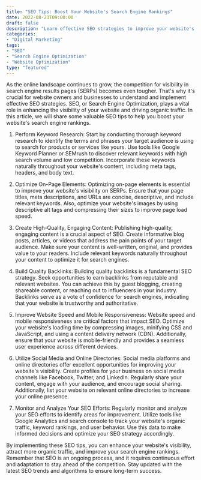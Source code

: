 ```yaml
--- 
title: "SEO Tips: Boost Your Website's Search Engine Rankings" 
date: 2022-08-23T09:00:00 
draft: false 
description: "Learn effective SEO strategies to improve your website's visibility on search engine results pages (SERPs)." 
categories: 
- "Digital Marketing" 
tags: 
- "SEO" 
- "Search Engine Optimization" 
- "Website Optimization" 
type: "featured" 
---
```


As the online landscape continues to grow, the competition for visibility in search engine results pages (SERPs) becomes even tougher. That's why it's crucial for website owners and businesses to understand and implement effective SEO strategies. SEO, or Search Engine Optimization, plays a vital role in enhancing the visibility of your website and driving organic traffic. In this article, we will share some valuable SEO tips to help you boost your website's search engine rankings.

1. Perform Keyword Research: 
Start by conducting thorough keyword research to identify the terms and phrases your target audience is using to search for products or services like yours. Use tools like Google Keyword Planner or SEMrush to discover relevant keywords with high search volume and low competition. Incorporate these keywords naturally throughout your website's content, including meta tags, headers, and body text.

2. Optimize On-Page Elements: 
Optimizing on-page elements is essential to improve your website's visibility on SERPs. Ensure that your page titles, meta descriptions, and URLs are concise, descriptive, and include relevant keywords. Also, optimize your website's images by using descriptive alt tags and compressing their sizes to improve page load speed.

3. Create High-Quality, Engaging Content: 
Publishing high-quality, engaging content is a crucial aspect of SEO. Create informative blog posts, articles, or videos that address the pain points of your target audience. Make sure your content is well-written, original, and provides value to your readers. Include relevant keywords naturally throughout your content to optimize it for search engines.

4. Build Quality Backlinks: 
Building quality backlinks is a fundamental SEO strategy. Seek opportunities to earn backlinks from reputable and relevant websites. You can achieve this by guest blogging, creating shareable content, or reaching out to influencers in your industry. Backlinks serve as a vote of confidence for search engines, indicating that your website is trustworthy and authoritative.

5. Improve Website Speed and Mobile Responsiveness: 
Website speed and mobile responsiveness are critical factors that impact SEO. Optimize your website's loading time by compressing images, minifying CSS and JavaScript, and using a content delivery network (CDN). Additionally, ensure that your website is mobile-friendly and provides a seamless user experience across different devices.

6. Utilize Social Media and Online Directories: 
Social media platforms and online directories offer excellent opportunities for improving your website's visibility. Create profiles for your business on social media channels like Facebook, Twitter, and LinkedIn. Regularly share your content, engage with your audience, and encourage social sharing. Additionally, list your website on relevant online directories to increase your online presence.

7. Monitor and Analyze Your SEO Efforts: 
Regularly monitor and analyze your SEO efforts to identify areas for improvement. Utilize tools like Google Analytics and search console to track your website's organic traffic, keyword rankings, and user behavior. Use this data to make informed decisions and optimize your SEO strategy accordingly.

By implementing these SEO tips, you can enhance your website's visibility, attract more organic traffic, and improve your search engine rankings. Remember that SEO is an ongoing process, and it requires continuous effort and adaptation to stay ahead of the competition. Stay updated with the latest SEO trends and algorithms to ensure long-term success.

